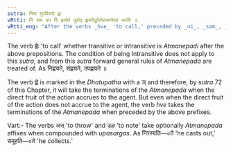 ```yaml
---
sutra: निस मुपविभ्यो ह्वः
vRtti: नि सम उप वि इत्येवं पूर्वाद् ह्वयतेर्द्धातोरात्मनेपदं भवति ॥
vRtti_eng: "After the verbs _hve_ 'to call,' preceded by _ni_, _sam_, _upa_, and _vi_, the _Atmanepada_ is used, even, when the fruit of the action does not accrue to the agent."
---
```

The verb ह्वेः 'to call' whether transitive or intransitive is _Atmanepadi_ after the above prepositions. The condition of being Intransitive does not apply to this _sutra_, and from this _sutra_ forward general rules of _Atmanepada_ are treated of. As निह्वयते, संह्वयते, उपह्वयते ॥

The verb ह्वे is marked in the _Dhatupatha_ with a ञ् and therefore, by _sutra_ 72 of this Chapter, it will take the terminations of the _Atmanepada_ when the direct fruit of the action accrues to the agent. But even when the direct fruit of the action does not accrue to the agent, the verb _hve_ takes the terminations of the _Atmanepada_ when preceded by the above prefixes.

Vart:- The verbs अस् 'to throw' and ऊह 'to note' take optionally _Atmanepada_ affixes when compounded with _upasargas_. As निरस्यति—०ते 'he casts out,' समूहति—०ते 'he collects.'
